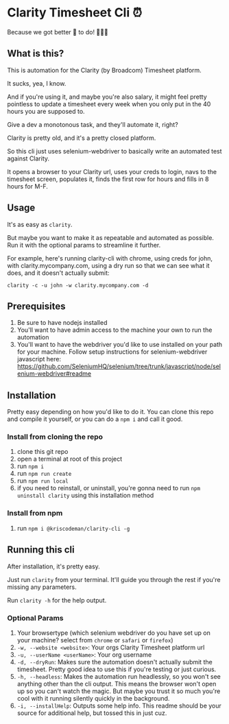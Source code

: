 # Clarity Timesheet Cli ⏰

Because we got better 💩 to do! 🏃🏻💨

## What is this?

This is automation for the Clarity (by Broadcom) Timesheet platform.

It sucks, yea, I know.

And if you're using it, and maybe you're also salary, it might feel pretty pointless to update a timesheet every week when you only put in the 40 hours you are supposed to.

Give a dev a monotonous task, and they'll automate it, right?

Clarity is pretty old, and it's a pretty closed platform.

So this cli just uses selenium-webdriver to basically write an automated test against Clarity.

It opens a browser to your Clarity url, uses your creds to login, navs to the timesheet screen, populates it, finds the first row for hours and fills in 8 hours for M-F.

## Usage

It's as easy as `clarity`.

But maybe you want to make it as repeatable and automated as possible. Run it with the optional params to streamline it further.

For example, here's running clarity-cli with chrome, using creds for john, with clarity.mycompany.com, using a dry run so that we can see what it does, and it doesn't actually submit:

`clarity -c -u john -w clarity.mycompany.com -d`

## Prerequisites

1. Be sure to have nodejs installed
1. You'll want to have admin access to the machine your own to run the automation
1. You'll want to have the webdriver you'd like to use installed on your path for your machine. Follow setup instructions for selenium-webdriver javascript here: <https://github.com/SeleniumHQ/selenium/tree/trunk/javascript/node/selenium-webdriver#readme>

## Installation

Pretty easy depending on how you'd like to do it. You can clone this repo and compile it yourself, or you can do a `npm i` and call it good.

### Install from cloning the repo

1. clone this git repo
1. open a terminal at root of this project
1. run `npm i`
1. run `npm run create`
1. run `npm run local`
1. if you need to reinstall, or uninstall, you're gonna need to run `npm uninstall clarity` using this installation method

### Install from npm

1. run `npm i @kriscodeman/clarity-cli -g`

## Running this cli

After installation, it's pretty easy.

Just run `clarity` from your terminal. It'll guide you through the rest if you're missing any parameters.

Run `clarity -h` for the help output.

### Optional Params

1. Your browsertype (which selenium webdriver do you have set up on your machine? select from `chrome` or `safari` or `firefox`)
1. `-w, --website <website>`: Your orgs Clarity Timesheet platform url
1. `-u, --userName <userName>`: Your org username
1. `-d, --dryRun`: Makes sure the automation doesn't actually submit the timesheet. Pretty good idea to use this if you're testing or just curious.
1. `-h, --headless`: Makes the automation run headlessly, so you won't see anything other than the cli output. This means the browser won't open up so you can't watch the magic. But maybe you trust it so much you're cool with it running silently quickly in the background.
1. `-i, --installHelp`: Outputs some help info. This readme should be your source for additional help, but tossed this in just cuz.
